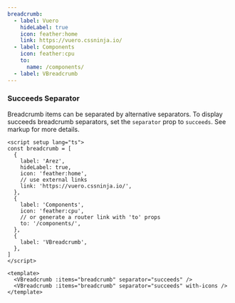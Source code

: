 ```yaml
---
breadcrumb:
  - label: Vuero
    hideLabel: true
    icon: feather:home
    link: https://vuero.cssninja.io/
  - label: Components
    icon: feather:cpu
    to:
      name: /components/
  - label: VBreadcrumb
---
```


### Succeeds Separator

Breadcrumb items can be separated by alternative separators.
To display succeeds breadcrumb separators,
set the `separator` prop to `succeeds`. See markup for more details.

<!--code-->

```vue
<script setup lang="ts">
const breadcrumb = [
  {
    label: 'Arez',
    hideLabel: true,
    icon: 'feather:home',
    // use external links
    link: 'https://vuero.cssninja.io/',
  },
  {
    label: 'Components',
    icon: 'feather:cpu',
    // or generate a router link with 'to' props
    to: '/components/',
  },
  {
    label: 'VBreadcrumb',
  },
]
</script>

<template>
  <VBreadcrumb :items="breadcrumb" separator="succeeds" />
  <VBreadcrumb :items="breadcrumb" separator="succeeds" with-icons />
</template>
```

<!--/code-->

<!--example-->
<div>
  <VBreadcrumb :items="frontmatter.breadcrumb" separator="succeeds" />
  <VBreadcrumb :items="frontmatter.breadcrumb" separator="succeeds" with-icons />
</div>

<!--/example-->
